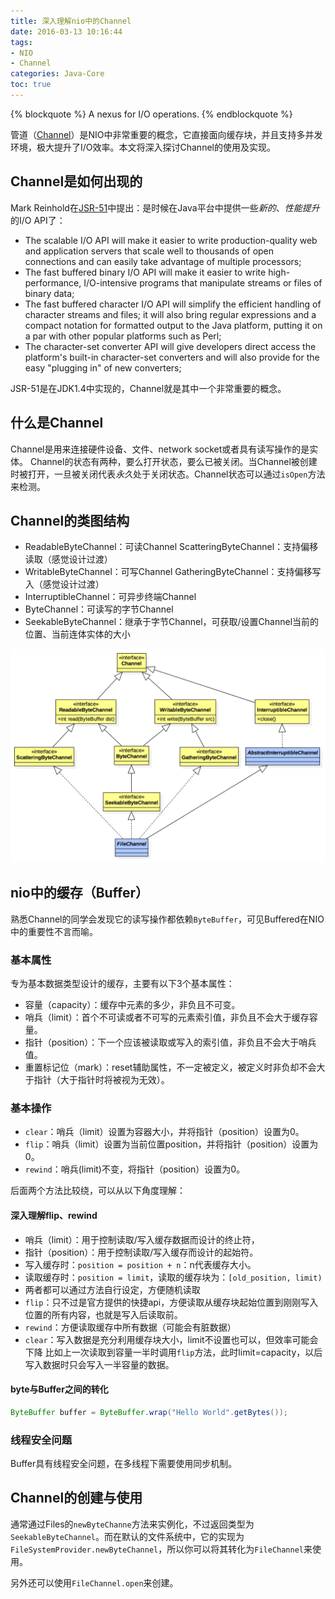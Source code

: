 ```yaml
---
title: 深入理解nio中的Channel
date: 2016-03-13 10:16:44
tags:
- NIO
- Channel
categories: Java-Core
toc: true
---
```


{% blockquote %}
A nexus for I/O operations.
{% endblockquote %}


管道（[Channel](https://docs.oracle.com/javase/8/docs/api/java/nio/channels/Channel.html)）是NIO中非常重要的概念，它直接面向缓存块，并且支持多并发环境，极大提升了I/O效率。本文将深入探讨Channel的使用及实现。

<!-- more -->

## Channel是如何出现的
Mark Reinhold在[JSR-51](https://www.jcp.org/en/jsr/detail?id=51#2)中提出：是时候在Java平台中提供一些*新的*、*性能提升*的I/O API了：

* The scalable I/O API will make it easier to write production-quality web and application servers that scale well to thousands of open connections and can easily take advantage of multiple processors;
* The fast buffered binary I/O API will make it easier to write high-performance, I/O-intensive programs that manipulate streams or files of binary data;
* The fast buffered character I/O API will simplify the efficient handling of character streams and files; it will also bring regular expressions and a compact notation for formatted output to the Java platform, putting it on a par with other popular platforms such as Perl;
* The character-set converter API will give developers direct access the platform's built-in character-set converters and will also provide for the easy "plugging in" of new converters;

JSR-51是在JDK1.4中实现的，Channel就是其中一个非常重要的概念。

## 什么是Channel
Channel是用来连接硬件设备、文件、network socket或者具有读写操作的是实体。
Channel的状态有两种，要么打开状态，要么已被关闭。当Channel被创建时被打开，一旦被关闭代表*永久*处于关闭状态。Channel状态可以通过`isOpen`方法来检测。

## Channel的类图结构

* ReadableByteChannel：可读Channel
  ScatteringByteChannel：支持偏移读取（感觉设计过渡）
* WritableByteChannel：可写Channel
  GatheringByteChannel：支持偏移写入（感觉设计过渡）
* InterruptibleChannel：可异步终端Channel
* ByteChannel：可读写的字节Channel
* SeekableByteChannel：继承于字节Channel，可获取/设置Channel当前的位置、当前连体实体的大小

![Channel Class Diagram](../images/Channel-class.png)

## nio中的缓存（Buffer）
熟悉Channel的同学会发现它的读写操作都依赖`ByteBuffer`，可见Buffered在NIO中的重要性不言而喻。

### 基本属性
专为基本数据类型设计的缓存，主要有以下3个基本属性：

* 容量（capacity）：缓存中元素的多少，非负且不可变。
* 哨兵（limit）：首个不可读或者不可写的元素索引值，非负且不会大于缓存容量。
* 指针（position）：下一个应该被读取或写入的索引值，非负且不会大于哨兵值。
* 重置标记位（mark）：reset辅助属性，不一定被定义，被定义时非负却不会大于指针（大于指针时将被视为无效）。

### 基本操作

* `clear`：哨兵（limit）设置为容器大小，并将指针（position）设置为0。
* `flip`：哨兵（limit）设置为当前位置position，并将指针（position）设置为0。
* `rewind`：哨兵(limit)不变，将指针（position）设置为0。

后面两个方法比较绕，可以从以下角度理解：

#### 深入理解flip、rewind

* 哨兵（limit）：用于控制读取/写入缓存数据而设计的终止符，
* 指针（position）：用于控制读取/写入缓存而设计的起始符。
* 写入缓存时：`position = position + n`：n代表缓存大小。
* 读取缓存时：`position = limit`，读取的缓存块为：`[old_position, limit)`
* 两者都可以通过方法自行设定，方便随机读取
* `flip`：只不过是官方提供的快捷api，方便读取从缓存块起始位置到刚刚写入位置的所有内容，也就是写入后读取前。
* `rewind`：方便读取缓存中所有数据（可能会有脏数据）
* `clear`：写入数据是充分利用缓存块大小，limit不设置也可以，但效率可能会下降
  比如上一次读取到容量一半时调用`flip`方法，此时limit=capacity，以后写入数据时只会写入一半容量的数据。

#### byte与Buffer之间的转化
``` java
ByteBuffer buffer = ByteBuffer.wrap("Hello World".getBytes());
```
### 线程安全问题
Buffer具有线程安全问题，在多线程下需要使用同步机制。

## Channel的创建与使用
通常通过Files的`newByteChanne`方法来实例化，不过返回类型为`SeekableByteChannel`。而在默认的文件系统中，它的实现为`FileSystemProvider.newByteChannel`，所以你可以将其转化为`FileChannel`来使用。

另外还可以使用`FileChannel.open`来创建。


